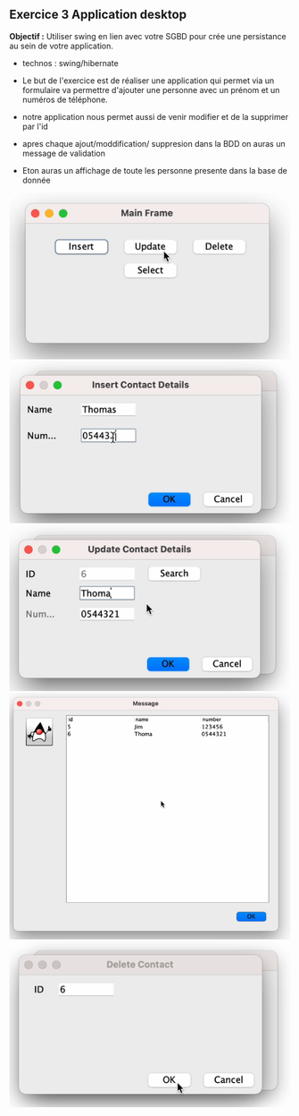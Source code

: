 ## Exercice 3 Application desktop

**Objectif :** Utiliser swing en lien avec votre SGBD pour crée une persistance au sein de votre application.

- technos : swing/hibernate

- Le but de l'exercice est de réaliser une application qui permet via un formulaire va permettre d'ajouter une personne avec un prénom et un numéros de téléphone.
- notre application nous permet aussi de venir modifier et de la supprimer par l'id
- apres chaque ajout/moddification/ suppresion dans la BDD on auras un message de validation 
- Eton auras un affichage de toute les personne presente dans la base de donnée 


!["exercice-2"](image.png)
!["exercice-2"](image2.png)
!["exercice-2"](image3.png)
!["exercice-2"](image4.png)
!["exercice-2"](image5.png)


